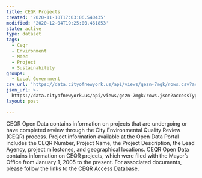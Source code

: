```yaml
---
title: CEQR Projects
created: '2020-11-10T17:03:06.540435'
modified: '2020-12-04T19:25:00.461853'
state: active
type: dataset
tags:
  - Ceqr
  - Environment
  - Moec
  - Project
  - Sustainability
groups:
  - Local Government
csv_url: 'https://data.cityofnewyork.us/api/views/gezn-7mgk/rows.csv?accessType=DOWNLOAD'
json_url: >-
  https://data.cityofnewyork.us/api/views/gezn-7mgk/rows.json?accessType=DOWNLOAD
layout: post

---
```

CEQR Open Data contains information on projects that are undergoing or have completed review through the City Environmental Quality Review (CEQR) process. Project information available at the Open Data Portal includes the CEQR Number, Project Name, the Project Description, the Lead Agency, project milestones, and geographical locations. CEQR Open Data contains information on CEQR projects, which were filed with the Mayor’s Office from January 1, 2005 to the present.  For associated documents, please follow the links to the CEQR Access Database.
